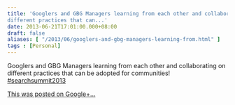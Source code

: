 ```yaml
---
title: 'Googlers and GBG Managers learning from each other and collaborating on
different practices that can...'
date: 2013-06-21T17:01:00.000+08:00
draft: false
aliases: [ "/2013/06/googlers-and-gbg-managers-learning-from.html" ]
tags : [Personal]
---
```


Googlers and GBG Managers learning from each other and collaborating on different practices that can be adopted for communities! [#searchsummit2013](https://plus.google.com/s/%23searchsummit2013)

[This was posted on Google+…](https://plus.google.com/114642277785568765419/posts/LsFXun4kY3N)